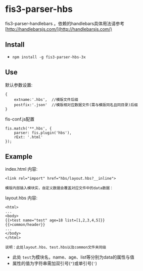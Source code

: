 # fis3-parser-hbs
fis3-parser-handlebars 。依赖的handlebars具体用法请参考 [http://handlebarsjs.com/](http://handlebarsjs.com/)

## Install

* `npm install -g fis3-parser-hbs-3x`

## Use
默认参数设置:

	{
		extname:'.hbs',  //模版文件后缀
		postfix:'.json'  //模版相对应数据文件(需与模版同名且同目录)后缀
	}

fis-conf.js配置

	fis.match('**.hbs', {
  		parser: fis.plugin('hbs'),
  		rExt: '.html'
	});
	
## Example
index.html 内容:

	<link rel="import" href="hbs/layout.hbs?__inline">

`模版内部插入模块实，自定义数据会覆盖对应文件中的data数据：`

layout.hbs 内容:

	<html>
	...
	<body>
	{{>test name="test" age=18 list=[1,2,3,4,5]}}
	{{>common/header}}
	...
	</body>
	</html>
	
`说明：此处layout.hbs、test.hbs以及common文件夹同级`

* 此处 `test`为模块名，name、age、list等分别为data的属性与值
* 属性的值为字符串需加双引号(`"`)或单引号(`'`)
